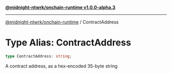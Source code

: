 [**@midnight-ntwrk/onchain-runtime v1.0.0-alpha.3**](../README.md)

***

[@midnight-ntwrk/onchain-runtime](../globals.md) / ContractAddress

# Type Alias: ContractAddress

```ts
type ContractAddress: string;
```

A contract address, as a hex-encoded 35-byte string
